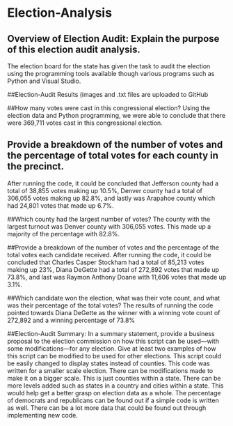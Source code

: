 # Election-Analysis

## Overview of Election Audit: Explain the purpose of this election audit analysis.
The election board for the state has given the task to audit the election using the programming tools available though various programs such as Python and Visual Studio. 

##Election-Audit Results (images and .txt files are uploaded to GitHub

##How many votes were cast in this congressional election?
Using the election data and Python programming, we were able to conclude that there were 369,711 votes cast in this congressional election. 

## Provide a breakdown of the number of votes and the percentage of total votes for each county in the precinct.
After running the code, it could be concluded that Jefferson county had a total of 38,855 votes making up 10.5%, Denver county had a total of 306,055 votes making up 82.8%, and lastly was Arapahoe county which had 24,801 votes that made up 6.7%. 

##Which county had the largest number of votes?
The county with the largest turnout was Denver county with 306,055 votes. This made up a majority of the percentage with 82.8%. 

##Provide a breakdown of the number of votes and the percentage of the total votes each candidate received.
After running the code, it could be concluded that Charles Casper Stockham had a total of 85,213 votes making up 23%, Diana DeGette had a total of 272,892 votes that made up 73.8%, and last was Raymon Anthony Doane with 11,606 votes that made up 3.1%.

##Which candidate won the election, what was their vote count, and what was their percentage of the total votes?
The results of running the code pointed towards Diana DeGette as the winner with a winning vote count of 272,892 and a winning percentage of 73.8%

##Election-Audit Summary: In a summary statement, provide a business proposal to the election commission on how this script can be used—with some modifications—for any election. Give at least two examples of how this script can be modified to be used for other elections.
This script could be easily changed to display states instead of counties. This code was written for a smaller scale election. There can be modifications made to make it on a bigger scale. This is just counties within a state. There can be more levels added such as states in a country and cities within a state. This would help get a better grasp on election data as a whole. The percentage of democrats and republicans can be found out if a simple code is written as well. There can be a lot more data that could be found out through implementing new code. 
